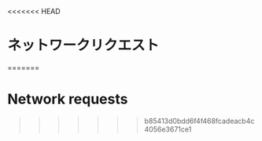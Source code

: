 
<<<<<<< HEAD
# ネットワークリクエスト
=======
# Network requests
>>>>>>> b85413d0bdd6f4f468fcadeacb4c4056e3671ce1
